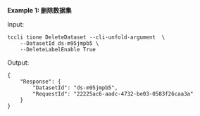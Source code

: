 **Example 1: 删除数据集**



Input: 

```
tccli tione DeleteDataset --cli-unfold-argument  \
    --DatasetId ds-m95jmpb5 \
    --DeleteLabelEnable True
```

Output: 
```
{
    "Response": {
        "DatasetId": "ds-m95jmpb5",
        "RequestId": "22225ac6-aadc-4732-be03-0583f26caa3a"
    }
}
```

